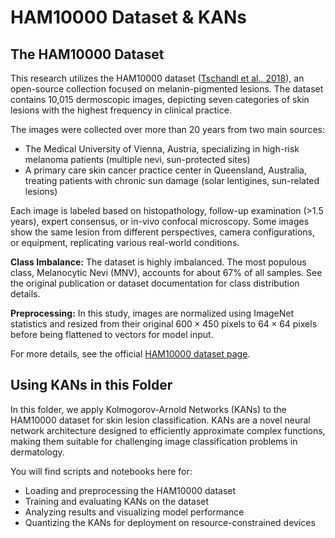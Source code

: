

# HAM10000 Dataset & KANs

## The HAM10000 Dataset
This research utilizes the HAM10000 dataset ([Tschandl et al., 2018](https://www.kaggle.com/datasets/kmader/skin-cancer-mnist-ham10000)), an open-source collection focused on melanin-pigmented lesions. The dataset contains 10,015 dermoscopic images, depicting seven categories of skin lesions with the highest frequency in clinical practice. 

The images were collected over more than 20 years from two main sources:
- The Medical University of Vienna, Austria, specializing in high-risk melanoma patients (multiple nevi, sun-protected sites)
- A primary care skin cancer practice center in Queensland, Australia, treating patients with chronic sun damage (solar lentigines, sun-related lesions)

Each image is labeled based on histopathology, follow-up examination (>1.5 years), expert consensus, or in-vivo confocal microscopy. Some images show the same lesion from different perspectives, camera configurations, or equipment, replicating various real-world conditions.

**Class Imbalance:**
The dataset is highly imbalanced. The most populous class, Melanocytic Nevi (MNV), accounts for about 67% of all samples. See the original publication or dataset documentation for class distribution details.

**Preprocessing:**
In this study, images are normalized using ImageNet statistics and resized from their original $600 \times 450$ pixels to $64 \times 64$ pixels before being flattened to vectors for model input.

For more details, see the official [HAM10000 dataset page](https://www.kaggle.com/datasets/kmader/skin-cancer-mnist-ham10000).

## Using KANs in this Folder
In this folder, we apply Kolmogorov-Arnold Networks (KANs) to the HAM10000 dataset for skin lesion classification. KANs are a novel neural network architecture designed to efficiently approximate complex functions, making them suitable for challenging image classification problems in dermatology.

You will find scripts and notebooks here for:
- Loading and preprocessing the HAM10000 dataset
- Training and evaluating KANs on the dataset
- Analyzing results and visualizing model performance
- Quantizing the KANs for deployment on resource-constrained devices
